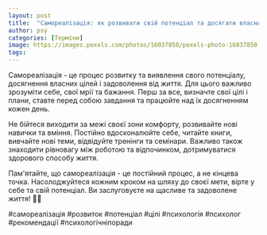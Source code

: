 ```yaml
---
layout: post
title:  "Самореалізація: як розвивати свій потенціал та досягати власних цілей."
author: psy
categories: [Терміни]
image: https://images.pexels.com/photos/16037850/pexels-photo-16037850.jpeg?auto=compress&cs=tinysrgb&fit=crop&h=627&w=1200
tags: 
---
```


Самореалізація - це процес розвитку та виявлення свого потенціалу, досягнення власних цілей і задоволення від життя. Для цього важливо зрозуміти себе, свої мрії та бажання. Перш за все, визначте свої цілі і плани, ставте перед собою завдання та працюйте над їх досягненням кожен день.

Не бійтеся виходити за межі своєї зони комфорту, розвивайте нові навички та вміння. Постійно вдосконалюйте себе, читайте книги, вивчайте нові теми, відвідуйте тренінги та семінари. Важливо також знаходити рівновагу між роботою та відпочинком, дотримуватися здорового способу життя.

Пам'ятайте, що самореалізація - це постійний процес, а не кінцева точка. Насолоджуйтеся кожним кроком на шляху до своєї мети, вірте у себе та свій потенціал. Ви заслуговуєте на щасливе та задоволене життя! 🌟🌱

#самореалізація #розвиток #потенціал #цілі #психологія #психолог #рекомендації #психологічніпоради


